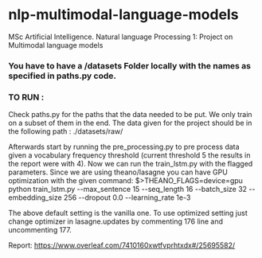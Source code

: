 # nlp-multimodal-language-models

MSc Artificial Intelligence. Natural language Processing 1: Project on Multimodal language models

### You have to have a /datasets Folder locally with the names as specified in paths.py code.


### TO RUN :
Check paths.py for the paths that the data needed to be put. We only train on a subset of them in the end. The data given for the project should be 
in the following path  : ./datasets/raw/

Afterwards start by running the pre_processing.py to pre process data given a vocabulary frequency threshold (current threshold 5 the results in the report were with 4). Now we can run the train_lstm.py with the flagged parameters. Since we are using theano/lasagne you can have GPU optimization with the given command:
$>THEANO_FLAGS=device=gpu python train_lstm.py --max_sentence 15 --seq_length 16 --batch_size 32 --embedding_size 256 --dropout 0.0 --learning_rate 1e-3

The above default setting is the vanilla one.
To use optimized setting just change optimizer in lasagne.updates by commenting 176 line and uncommenting 177.



Report:
https://www.overleaf.com/7410160xwtfvprhtxdx#/25695582/

